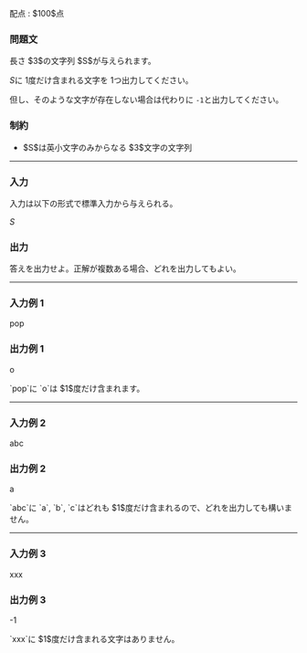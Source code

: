 
<div>

<span>

<span>

<p>
配点 : $100$点
</p>

<div>

<section>

### **問題文**

<p>
長さ $3$の文字列 $S$が与えられます。

$S$に $1$度だけ含まれる文字を $1$つ出力してください。

但し、そのような文字が存在しない場合は代わりに `-1`と出力してください。
</p>

</section>

</div>

<div>

<section>

### **制約**

<ul>

<li>
$S$は英小文字のみからなる $3$文字の文字列
</li>

</ul>

</section>

</div>

---

<div>

<div>

<section>

### **入力**

<p>
入力は以下の形式で標準入力から与えられる。
</p>

<div>

$S$
</div>

</section>

</div>

<div>

<section>

### **出力**

<p>
答えを出力せよ。正解が複数ある場合、どれを出力してもよい。
</p>

</section>

</div>

</div>

---

<div>

<section>

### **入力例 1**

<div>

pop

</div>

</section>

</div>

<div>

<section>

### **出力例 1**

<div>

o

</div>

<p>
`pop`に `o`は  $1$度だけ含まれます。
</p>

</section>

</div>

---

<div>

<section>

### **入力例 2**

<div>

abc

</div>

</section>

</div>

<div>

<section>

### **出力例 2**

<div>

a

</div>

<p>
`abc`に `a`, `b`, `c`はどれも $1$度だけ含まれるので、どれを出力しても構いません。
</p>

</section>

</div>

---

<div>

<section>

### **入力例 3**

<div>

xxx

</div>

</section>

</div>

<div>

<section>

### **出力例 3**

<div>

-1

</div>

<p>
`xxx`に $1$度だけ含まれる文字はありません。
</p>

</section>

</div>

</span>

</span>

</div>
